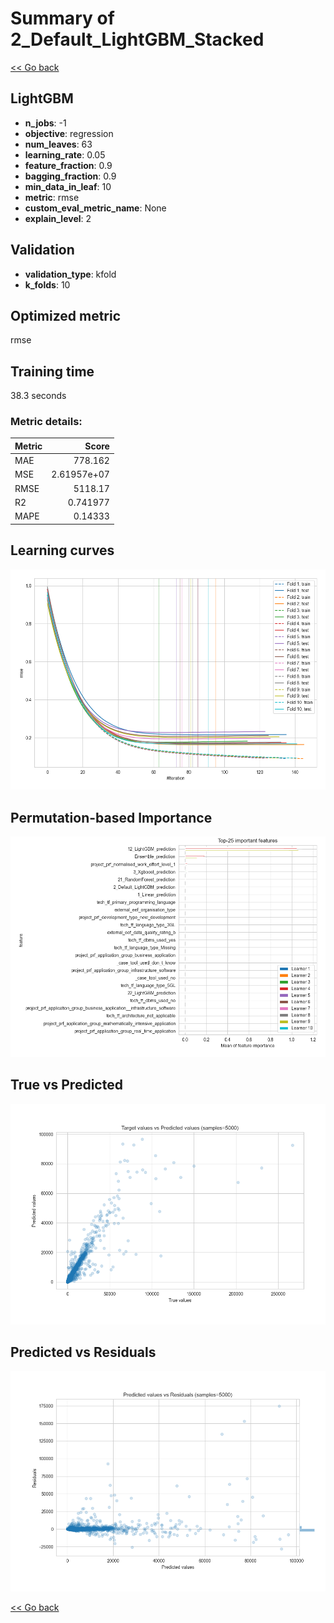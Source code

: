 # Summary of 2_Default_LightGBM_Stacked

[<< Go back](../README.md)


## LightGBM
- **n_jobs**: -1
- **objective**: regression
- **num_leaves**: 63
- **learning_rate**: 0.05
- **feature_fraction**: 0.9
- **bagging_fraction**: 0.9
- **min_data_in_leaf**: 10
- **metric**: rmse
- **custom_eval_metric_name**: None
- **explain_level**: 2

## Validation
 - **validation_type**: kfold
 - **k_folds**: 10

## Optimized metric
rmse

## Training time

38.3 seconds

### Metric details:
| Metric   |          Score |
|:---------|---------------:|
| MAE      |  778.162       |
| MSE      |    2.61957e+07 |
| RMSE     | 5118.17        |
| R2       |    0.741977    |
| MAPE     |    0.14333     |



## Learning curves
![Learning curves](learning_curves.png)

## Permutation-based Importance
![Permutation-based Importance](permutation_importance.png)
## True vs Predicted

![True vs Predicted](true_vs_predicted.png)


## Predicted vs Residuals

![Predicted vs Residuals](predicted_vs_residuals.png)



[<< Go back](../README.md)
